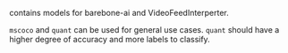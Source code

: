 contains models for barebone-ai and VideoFeedInterperter.

`mscoco` and `quant` can be used for general use cases. `quant` should have a higher degree of accuracy and more labels to classify.

